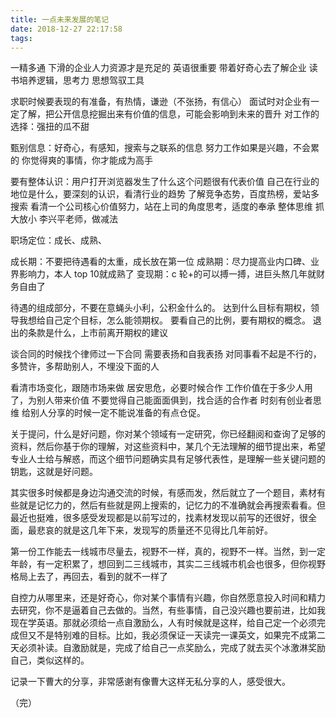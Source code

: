 ```yaml
---
title: 一点未来发展的笔记
date: 2018-12-27 22:17:58
tags: 
---
```


一精多通
下滑的企业人力资源才是充足的
英语很重要
带着好奇心去了解企业
读书培养逻辑，思考力
思想驾驭工具

求职时候要表现的有准备，有热情，谦逊（不张扬，有信心）
面试时对企业有一定了解，把公开信息挖掘出来有价值的信息，可能会影响到未来的晋升
对工作的选择：强扭的瓜不甜

甄别信息：好奇心，有感知，搜索与之联系的信息
努力工作如果是兴趣，不会累的
你觉得爽的事情，你才能成为高手

要有整体认识：用户打开浏览器发生了什么这个问题很有代表价值
自己在行业的地位是什么，要深刻的认识，看清行业的趋势
了解竞争态势，百度热榜，爱站多搜索
看清一个公司核心价值努力，站在上司的角度思考，适度的奉承
整体思维 抓大放小
李兴平老师，做减法

职场定位：成长、成熟、

成长期：不要把待遇看的太重，成长放在第一位
成熟期：尽力提高业内口碑、业界影响力，本人 top 10就成熟了
变现期：c 轮+的可以搏一搏，进巨头熬几年就财务自由了

待遇的组成部分，不要在意蝇头小利，公积金什么的。
达到什么目标有期权，领导我想给自己定个目标，怎么能领期权。
要看自己的比例，要有期权的概念。
退出的条款是什么，上市前离开期权的建议

谈合同的时候找个律师过一下合同
需要表扬和自我表扬
对同事看不起是不行的，多赞许，多帮助别人，不埋没下面的人

看清市场变化，跟随市场来做
居安思危，必要时候合作
工作价值在于多少人用了，为别人带来价值
不要觉得自己能面面俱到，找合适的合作者
时刻有创业者思维
给别人分享的时候一定不能说准备的有点仓促。

关于提问，什么是好问题，你对某个领域有一定研究，你已经翻阅和查询了足够的资料，然后你基于你的理解，对这些资料中，某几个无法理解的细节提出来，希望专业人士给与解惑，而这个细节问题确实具有足够代表性，是理解一些关键问题的钥匙，这就是好问题。

其实很多时候都是身边沟通交流的时候，有感而发，然后就立了一个题目，素材有些就是记忆力的，然后有些就是网上搜索的，记忆力的不准确就会再搜索看看。但最近也挺难，很多感受发现都是以前写过的，找素材发现以前写的还很好，很全面，最悲哀的就是这几年下来，发现写的质量还不见得比几年前好。

第一份工作能去一线城市尽量去，视野不一样，真的，视野不一样。当然，到一定年龄，有一定积累了，想回到二三线城市，其实二三线城市机会也很多，但你视野格局上去了，再回去，看到的就不一样了

自控力从哪里来，还是好奇心，你对某个事情有兴趣，你自然愿意投入时间和精力去研究，你不是逼着自己去做的。当然，有些事情，自己没兴趣也要前进，比如我现在学英语。那就必须给一点自激励么，人有时候就是这样，给自己定一个必须完成但又不是特别难的目标。比如，我必须保证一天读完一课英文，如果完不成第二天必须补读。自激励就是，完成了给自己一点奖励么，完成了就去买个冰激淋奖励自己，类似这样的。

记录一下曹大的分享，非常感谢有像曹大这样无私分享的人，感受很大。

（完）

